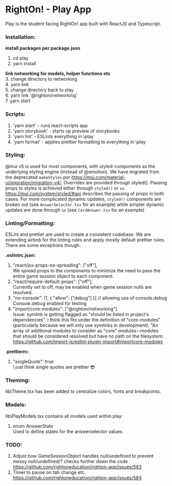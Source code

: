 # RightOn! - Play App

Play is the student facing RightOn! app built with ReactJS and Typescript.

### Installation:

<strong> install packages per package.json </strong>

1. cd play
2. yarn install

<strong> link networking for models, helper functions etc </strong>  
3. change directory to networking  
4. yarn link  
5. change directory back to play  
6. yarn link '@righton/networking'  
7. yarn start

### Scripts:

1. 'yarn start' - runs react-scripts app
2. 'yarn storybook' - starts up preview of storybooks
3. 'yarn lint' - ESLints everything in \play
4. 'yarn format' - applies prettier formatting to everything in \play

### Styling:

@mui v5 is used for most components, with styled-components as the underlying styling engine (instead of @emotion). We have migrated from the deprecated `makeStyles` per https://mui.com/material-ui/migration/migration-v4/. Overrides are provided through styled(). Passing props to styles is achieved either through `styled()` or `sx`. https://mui.com/system/styled/#api describes the passing of props in both cases. For more complicated dynamic updates, `styled()` components are broken out (see `AnswerSelector.tsx` for an example) while simpler dynamic updates are done through `sx` (see `CardAnswer.tsx` for an example)

### Linting/Formatting:

ESLint and prettier are used to create a consistent codebase. We are extending airbnb for the linting rules and apply mostly default prettier rules.
There are some exceptions though:

<strong> .eslintrc.json: </strong>

1.  "react/jsx-props-no-spreading": ["off"],  
    We spread props to the components to minimize the need to pass the entire game session object to each component.
2.  "react/require-default-props": ["off"],  
    Currently set to off, may be enabled when game session nulls are resolved.
3.  "no-console": [1, { "allow": ["debug"] }] // allowing use of console.debug  
    Console.debug enabled for testing
4.  "import/core-modules": ["@righton/networking"]  
     Issue: symlink is getting flagged as "should be listed in project's dependencies". I think this fits under the definition of "core-modules"
    (particularly because we will only use symlinks in development):
    "An array of additional modules to consider as "core" modules--modules that should be considered resolved
    but have no path on the filesystem: https://github.com/import-js/eslint-plugin-import#importcore-modules

<strong> .prettierrc: </strong>

1.  "singleQuote": true  
    I just think single quotes are prettier :sunglasses:

### Theming:

lib\Theme.tsx has been added to centralize colors, fonts and breakpoints.

### Models:

lib\PlayModels.tsx contains all models used within play:

1. enum AnswerState  
   Used to define states for the answerselector values

### TODO:

1. Adjust how GameSessionObject handles null/undefined to prevent messy null/undefined/? checks further down the code
   https://github.com/rightoneducation/righton-app/issues/583
2. Timer to pause on tab change etc.
   https://github.com/rightoneducation/righton-app/issues/584
